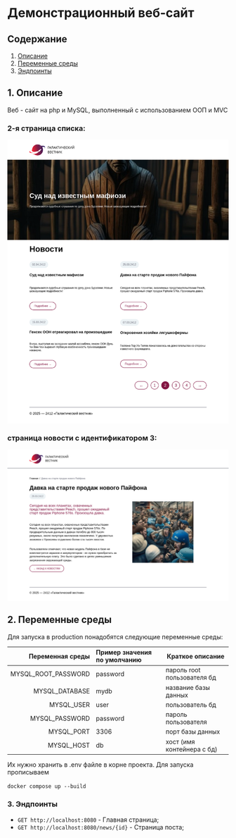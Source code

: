 # Демонстрационный веб-сайт

## Содержание

1. [Описание](#1-Веб-сервер)
2. [Переменные среды](#2-Переменные-среды)
3. [Эндпоинты](#3-Эндпоинты)

## 1. Описание

Веб - сайт на php и MySQL, выполненный с использованием ООП и MVC

### 2-я страница списка:
<img style="display: flex; justify-content: center" src="screenshots/second_news_page.png" width="700"/>

### страница новости с идентификатором 3:
<img style="display: flex; justify-content: center" src="screenshots/third_post.png" width="700"/>

## 2. Переменные среды

Для запуска в production понадобятся следующие переменные среды:

|    Переменная среды | Пример значения по умолчанию | Краткое описание            |
|--------------------:|:-----------------------------|-----------------------------|
| MYSQL_ROOT_PASSWORD | password                     | пароль root пользователя бд |
|      MYSQL_DATABASE | mydb                         | название базы данных        |
|          MYSQL_USER | user                         | пользователь бд             |
|      MYSQL_PASSWORD | password                     | пароль пользователя         |
|          MYSQL_PORT | 3306                         | порт базы данных            |
|          MYSQL_HOST | db                           | хост (имя контейнера с бд)  |

Их нужно хранить в .env файле в корне проекта. Для запуска прописываем

`docker compose up --build`  

### 3. Эндпоинты

- `GET http://localhost:8080` - Главная страница;
- `GET http://localhost:8080/news/{id}` - Страница поста;  

